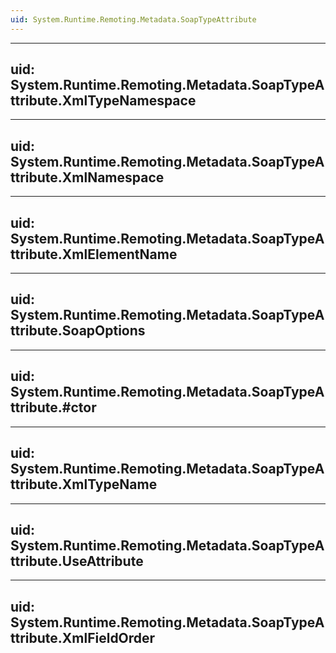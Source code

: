 ```yaml
---
uid: System.Runtime.Remoting.Metadata.SoapTypeAttribute
---
```


---
uid: System.Runtime.Remoting.Metadata.SoapTypeAttribute.XmlTypeNamespace
---

---
uid: System.Runtime.Remoting.Metadata.SoapTypeAttribute.XmlNamespace
---

---
uid: System.Runtime.Remoting.Metadata.SoapTypeAttribute.XmlElementName
---

---
uid: System.Runtime.Remoting.Metadata.SoapTypeAttribute.SoapOptions
---

---
uid: System.Runtime.Remoting.Metadata.SoapTypeAttribute.#ctor
---

---
uid: System.Runtime.Remoting.Metadata.SoapTypeAttribute.XmlTypeName
---

---
uid: System.Runtime.Remoting.Metadata.SoapTypeAttribute.UseAttribute
---

---
uid: System.Runtime.Remoting.Metadata.SoapTypeAttribute.XmlFieldOrder
---
